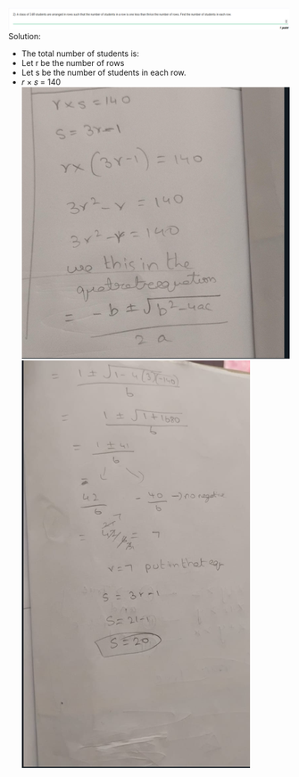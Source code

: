 ![alt text](image-1.png)
Solution:
- The total number of students is:
- Let r be the number of rows
- Let s be the number of students in each row.
- 𝑟 × 𝑠 = 140
![alt text](image-2.png)
![alt text](image-3.png)